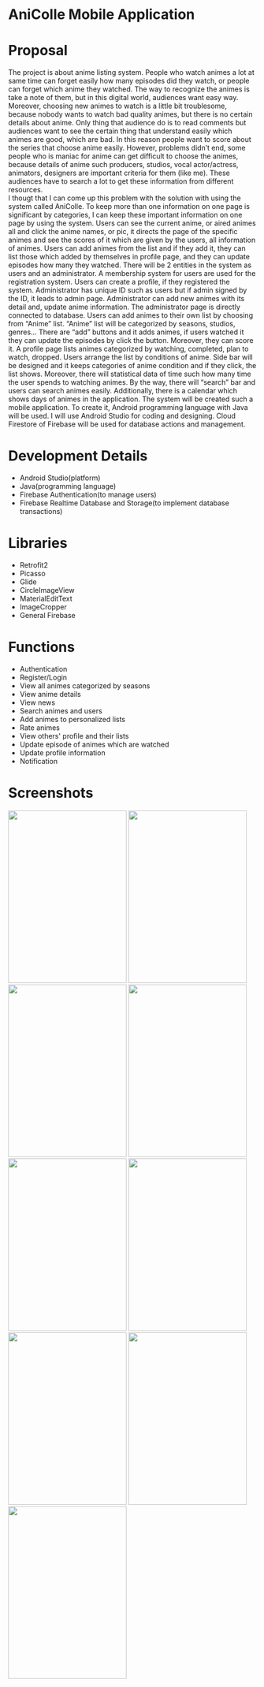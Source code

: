 # AniColle Mobile Application
# Proposal
The project is about anime listing system. People who watch animes a lot at same time can forget easily how many episodes did they watch, or people can forget which anime they watched. The way to recognize the animes is take a note of them, but in this digital world, audiences want easy way. Moreover, choosing new animes to watch is a little bit troublesome, because nobody wants to watch bad quality animes, but there is no certain details about anime. Only thing that audience do is to read comments but audiences want to see the certain thing that understand easily which animes are good, which are bad. In this reason people want to score about the series that choose anime easily. However, problems didn’t end, some people who is maniac for anime can get difficult to choose the animes, because details of anime such producers, studios, vocal actor/actress, animators, designers are important criteria for them (like me). These audiences have to search a lot to get these information from different resources.  
I thougt that I can come up this problem with the solution with using the system called AniColle. To keep more than one information on one page is significant by categories, I can keep these important information on one page by using the system. Users can see the current anime, or aired animes all and click the anime names, or pic, it directs the page of the specific animes and see the scores of it which are given by the users, all information of animes. Users can add animes from the list and if they add it, they can list those which added by themselves in profile page, and they can update episodes how many they watched. 
There will be 2 entities in the system as users and an administrator. A membership system for users are used for the registration system. Users can create a profile, if they registered the system. Administrator has unique ID such as users but if admin signed by the ID, it leads to  admin page. Administrator can add new animes with its detail and, update anime information. The administrator page is directly connected to database. Users can add animes to their own list by choosing from “Anime” list. “Anime” list will be categorized by seasons, studios, genres… There are “add” buttons and it adds animes, if users watched it they can update the episodes by click the button. Moreover, they can score it. A profile page lists animes categorized by watching, completed, plan to watch, dropped. Users arrange the list by conditions of anime. Side bar will be designed and it keeps categories of anime condition and if they click, the list shows. Moreover, there will statistical data of time such how many time the user spends to watching animes. By the way, there will “search” bar and users can search animes easily. Additionally, there is a calendar which shows days of animes in the application.
The system will be created such a mobile application. To create it, Android programming language with Java will be used. I will use Android Studio for coding and designing. Cloud Firestore of Firebase will be used for database actions and management. 
# Development Details
- Android Studio(platform)
- Java(programming language)
- Firebase Authentication(to manage users)
- Firebase Realtime Database and Storage(to implement database transactions)
# Libraries
- Retrofit2
- Picasso
- Glide
- CircleImageView
- MaterialEditText
- ImageCropper
- General Firebase
# Functions
- Authentication
- Register/Login
- View all animes categorized by seasons
- View anime details
- View news
- Search animes and users
- Add animes to personalized lists
- Rate animes
- View others' profile and their lists
- Update episode of animes which are watched
- Update profile information
- Notification

# Screenshots
<div>
<img src= "https://user-images.githubusercontent.com/60930674/91186308-91769600-e6f7-11ea-9b45-d5e23abed842.png" width="240" height="350">
<img src= "https://user-images.githubusercontent.com/60930674/91186312-93405980-e6f7-11ea-98c7-2832113b7b04.png" width="240" height="350">
<img src= "https://user-images.githubusercontent.com/60930674/91186314-94718680-e6f7-11ea-88ce-86f430729028.png" width="240" height="350">
<img src= "https://user-images.githubusercontent.com/60930674/91186317-95a2b380-e6f7-11ea-8a90-62487d2c580a.png" width="240" height="350">
<img src= "https://user-images.githubusercontent.com/60930674/91186323-96d3e080-e6f7-11ea-86f2-2dd922fdd432.png" width="240" height="350">
<img src= "https://user-images.githubusercontent.com/60930674/91186328-98050d80-e6f7-11ea-8132-1dfb20563deb.png" width="240" height="350">
<img src= "https://user-images.githubusercontent.com/60930674/91186334-99ced100-e6f7-11ea-96f2-c23a77219e89.png" width="240" height="350">
<img src= "https://user-images.githubusercontent.com/60930674/91186344-9afffe00-e6f7-11ea-937c-0212f47037fc.png" width="240" height="350">
<img src= "https://user-images.githubusercontent.com/60930674/91186351-9c312b00-e6f7-11ea-8466-276ccc67076c.png" width="240" height="350">
</div>

